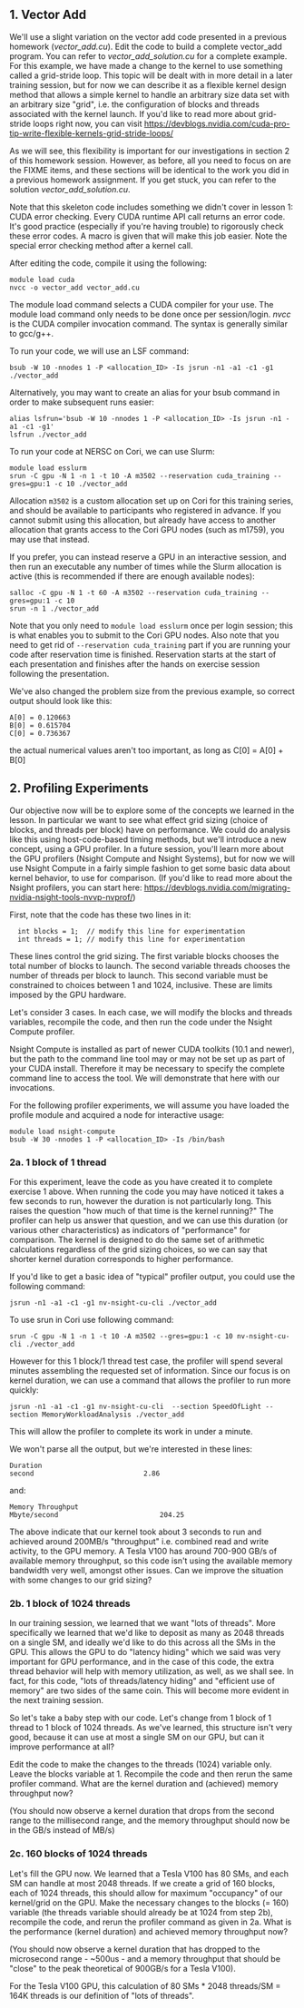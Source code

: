 ## **1. Vector Add**

We'll use a slight variation on the vector add code presented in a previous homework (*vector_add.cu*).  Edit the code to build a complete vector_add program. You can refer to *vector_add_solution.cu* for a complete example.  For this example, we have made a change to the kernel to use something called a grid-stride loop.  This topic will be dealt with in more detail in a later training session, but for now we can describe it as a flexible kernel design method that allows a simple kernel to handle an arbitrary size data set with an arbitrary size "grid", i.e. the configuration of blocks and threads associated with the kernel launch.  If you'd like to read more about grid-stride loops right now, you can visit https://devblogs.nvidia.com/cuda-pro-tip-write-flexible-kernels-grid-stride-loops/

As we will see, this flexibility is important for our investigations in section 2 of this homework session.  However, as before, all you need to focus on are the FIXME items, and these sections will be identical to the work you did in a previous homework assignment.  If you get stuck, you can refer to the solution *vector_add_solution.cu*.

Note that this skeleton code includes something we didn't cover in lesson 1: CUDA error checking.  Every CUDA runtime API call returns an error code.  It's good practice (especially if you're having trouble) to rigorously check these error codes.  A macro is given that will make this job easier.  Note the special error checking method after a kernel call.

After editing the code, compile it using the following:

```
module load cuda
nvcc -o vector_add vector_add.cu
```

The module load command selects a CUDA compiler for your use. The module load command only needs to be done once per session/login. *nvcc* is the CUDA compiler invocation command. The syntax is generally similar to gcc/g++.

To run your code, we will use an LSF command:

```
bsub -W 10 -nnodes 1 -P <allocation_ID> -Is jsrun -n1 -a1 -c1 -g1 ./vector_add
```

Alternatively, you may want to create an alias for your bsub command in order to make subsequent runs easier:

```
alias lsfrun='bsub -W 10 -nnodes 1 -P <allocation_ID> -Is jsrun -n1 -a1 -c1 -g1'
lsfrun ./vector_add
```

To run your code at NERSC on Cori, we can use Slurm:

```
module load esslurm
srun -C gpu -N 1 -n 1 -t 10 -A m3502 --reservation cuda_training --gres=gpu:1 -c 10 ./vector_add
```

Allocation `m3502` is a custom allocation set up on Cori for this training series, and should be available to participants who registered in advance. If you cannot submit using this allocation, but already have access to another allocation that grants access to the Cori GPU nodes (such as m1759), you may use that instead.

If you prefer, you can instead reserve a GPU in an interactive session, and then run an executable any number of times while the Slurm allocation is active (this is recommended if there are enough available nodes):

```
salloc -C gpu -N 1 -t 60 -A m3502 --reservation cuda_training --gres=gpu:1 -c 10
srun -n 1 ./vector_add
```

Note that you only need to `module load esslurm` once per login session; this is what enables you to submit to the Cori GPU nodes.
Also note that you need to get rid of `--reservation cuda_training` part if you are running your code after reservation time is finished.
Reservation starts at the start of each presentation and finishes after the hands on exercise session following the presentation.


We've also changed the problem size from the previous example, so correct output should look like this:

```
A[0] = 0.120663
B[0] = 0.615704
C[0] = 0.736367
```

the actual numerical values aren't too important, as long as C[0] = A[0] + B[0]

## **2. Profiling Experiments**

Our objective now will be to explore some of the concepts we learned in the lesson.  In particular we want to see what effect grid sizing (choice of blocks, and threads per block) have on performance.  We could do analysis like this using host-code-based timing methods, but we'll introduce a new concept, using a GPU profiler.  In a future session, you'll learn more about the GPU profilers (Nsight Compute and Nsight Systems), but for now we will use Nsight Compute in a fairly simple fashion to get some basic data about kernel behavior, to use for comparison.
(If you'd like to read more about the Nsight profilers, you can start here: https://devblogs.nvidia.com/migrating-nvidia-nsight-tools-nvvp-nvprof/)

First, note that the code has these two lines in it:

```
  int blocks = 1;  // modify this line for experimentation
  int threads = 1; // modify this line for experimentation
```

These lines control the grid sizing.  The first variable blocks chooses the total number of blocks to launch.  The second variable threads chooses the number of threads per block to launch.  This second variable must be constrained to choices between 1 and 1024, inclusive.  These are limits imposed by the GPU hardware.

Let's consider 3 cases.  In each case, we will modify the blocks and threads variables, recompile the code, and then run the code under the Nsight Compute profiler.

Nsight Compute is installed as part of newer CUDA toolkits (10.1 and newer), but the path to the command line tool may or may not be set up as part of your CUDA install.  Therefore it may  be necessary to specify the complete command line to access the tool.  We will demonstrate that here with our invocations.

For the following profiler experiments, we will assume you have loaded the profile module and acquired a node for interactive usage:

```
module load nsight-compute
bsub -W 30 -nnodes 1 -P <allocation_ID> -Is /bin/bash
```

### **2a.  1 block of 1 thread**

For this experiment, leave the code as you have created it to complete exercise 1 above.  When running the code you may have noticed it takes a few seconds to run, however the duration is not particularly long.  This raises the question "how much of that time is the kernel running?"  The profiler can help us answer that question, and we can use this duration (or various other characteristics) as indicators of "performance" for comparison.  The kernel is designed to do the same set of arithmetic calculations regardless of the grid sizing choices, so we can say that shorter kernel duration corresponds to higher performance.

If you'd like to get a basic idea of "typical" profiler output, you could use the following command:

```
jsrun -n1 -a1 -c1 -g1 nv-nsight-cu-cli ./vector_add
```
To use srun in Cori use following command:
```
srun -C gpu -N 1 -n 1 -t 10 -A m3502 --gres=gpu:1 -c 10 nv-nsight-cu-cli ./vector_add
```

However for this 1 block/1 thread test case, the profiler will spend several minutes assembling the requested set of information.  Since our focus is on kernel duration, we can use a command that allows the profiler to run more quickly:

```
jsrun -n1 -a1 -c1 -g1 nv-nsight-cu-cli  --section SpeedOfLight --section MemoryWorkloadAnalysis ./vector_add
```

This will allow the profiler to complete its work in under a minute.

We won't parse all the output, but we're interested in these lines:

```
Duration                                                                        second                           2.86
```

and:

```
Memory Throughput                                                         Mbyte/second                         204.25
```

The above indicate that our kernel took about 3 seconds to run and achieved around 200MB/s "throughput" i.e. combined read and write activity, to the GPU memory.  A Tesla V100 has around 700-900 GB/s of available memory throughput, so this code isn't using the available memory bandwidth very well, amongst other issues.  Can we improve the situation with some changes to our grid sizing?

### **2b.  1 block of 1024 threads**

In our training session, we learned that we want "lots of threads".  More specifically we learned that we'd like to deposit as many as 2048 threads on a single SM, and ideally we'd like to do this across all the SMs in the GPU.  This allows the GPU to do "latency hiding" which we said was very important for GPU performance, and in the case of this code, the extra thread behavior will help with memory utilization, as well, as we shall see.  In fact, for this code, "lots of threads/latency hiding" and "efficient use of memory" are two sides of the same coin.  This will become more evident in the next training session.

So let's take a baby step with our code.  Let's change from 1 block of 1 thread to 1 block of 1024 threads. As we've learned, this structure isn't very good, because it can use at most a single SM on our GPU, but can it improve performance at all?

Edit the code to make the changes to the threads (1024) variable only.  Leave the blocks variable at 1. Recompile the code and then rerun the same profiler command.  What are the kernel duration and (achieved) memory throughput now?

(You should now observe a kernel duration that drops from the second range to the millisecond range, and the memory throughput should now be in the GB/s instead of MB/s)

### **2c. 160 blocks of 1024 threads**

Let's fill the GPU now.  We learned that a Tesla V100 has 80 SMs, and each SM can handle at most 2048 threads.  If we create a grid of 160 blocks, each of 1024 threads, this should allow for maximum "occupancy" of our kernel/grid on the GPU.  Make the necessary changes to the blocks (= 160) variable (the threads variable should already be at 1024 from step 2b), recompile the code, and rerun the profiler command as given in 2a.  What is the performance (kernel duration) and achieved memory throughput now?

(You should now observe a kernel duration that has dropped to the microsecond range - ~500us  - and a memory throughput that should be "close" to the peak theoretical of 900GB/s for a Tesla V100).

For the Tesla V100 GPU, this calculation of 80 SMs * 2048 threads/SM = 164K threads is our definition of "lots of threads". 
